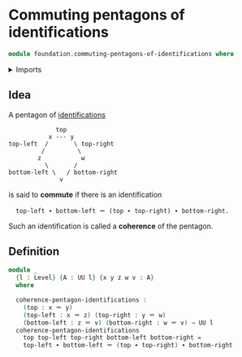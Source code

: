 # Commuting pentagons of identifications

```agda
module foundation.commuting-pentagons-of-identifications where
```

<details><summary>Imports</summary>

```agda
open import foundation.action-on-identifications-binary-functions
open import foundation.universe-levels

open import foundation-core.function-types
open import foundation-core.identity-types
```

</details>

## Idea

A pentagon of [identifications](foundation-core.identity-types.md)

```text
             top
           x --- y
top-left  /       \ top-right
         /         \
        z           w
          \       /
bottom-left \   / bottom-right
              v
```

is said to **commute** if there is an identification

```text
  top-left ∙ bottom-left ＝ (top ∙ top-right) ∙ bottom-right.
```

Such an identification is called a **coherence** of the pentagon.

## Definition

```agda
module _
  {l : Level} {A : UU l} {x y z w v : A}
  where

  coherence-pentagon-identifications :
    (top : x ＝ y)
    (top-left : x ＝ z) (top-right : y ＝ w)
    (bottom-left : z ＝ v) (bottom-right : w ＝ v) → UU l
  coherence-pentagon-identifications
    top top-left top-right bottom-left bottom-right =
    top-left ∙ bottom-left ＝ (top ∙ top-right) ∙ bottom-right
```
